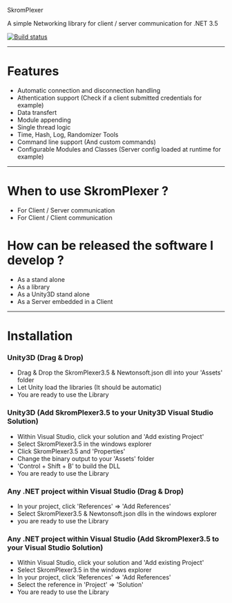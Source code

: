 SkromPlexer

A simple Networking library for client / server communication for .NET 3.5

[![Build status](https://ci.appveyor.com/api/projects/status/mbqioqqfao6j3jvl/branch/master?svg=true)](https://ci.appveyor.com/project/nvareille/skromplexer3-5/branch/master)

---

# Features

- Automatic connection and disconnection handling
- Athentication support (Check if a client submitted credentials for example)
- Data transfert
- Module appending
- Single thread logic
- Time, Hash, Log, Randomizer Tools
- Command line support (And custom commands)
- Configurable Modules and Classes (Server config loaded at runtime for example)

---

# When to use SkromPlexer ?

- For Client / Server communication
- For Client / Client communication

# How can be released the software I develop ?

- As a stand alone
- As a library
- As a Unity3D stand alone
- As a Server embedded in a Client

---

# Installation
### Unity3D (Drag & Drop)

- Drag & Drop the SkromPlexer3.5 & Newtonsoft.json dll into your 'Assets' folder
- Let Unity load the libraries (It should be automatic)
- You are ready to use the Library

### Unity3D (Add SkromPlexer3.5 to your Unity3D Visual Studio Solution)

- Within Visual Studio, click your solution and 'Add existing Project'
- Select SkromPlexer3.5 in the windows explorer
- Click SkromPlexer3.5 and 'Properties'
- Change the binary output to your 'Assets' folder
- 'Control + Shift + B' to build the DLL
- You are ready to use the Library

### Any .NET project within Visual Studio (Drag & Drop)

- In your project, click 'References' => 'Add References'
- Select SkromPlexer3.5 & Newtonsoft.json dlls in the windows explorer
- you are ready to use the Library

### Any .NET project within Visual Studio (Add SkromPlexer3.5 to your Visual Studio Solution)

- Within Visual Studio, click your solution and 'Add existing Project'
- Select SkromPlexer3.5 in the windows explorer
- In your project, click 'References' => 'Add References'
- Select the reference in 'Project' => 'Solution'
- You are ready to use the Library